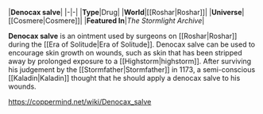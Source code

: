 |**Denocax salve**|
|-|-|
|**Type**|Drug|
|**World**|[[Roshar\|Roshar]]|
|**Universe**|[[Cosmere\|Cosmere]]|
|**Featured In**|*The Stormlight Archive*|

**Denocax salve** is an ointment used by surgeons on [[Roshar\|Roshar]] during the [[Era of Solitude\|Era of Solitude]].
Denocax salve can be used to encourage skin growth on wounds, such as skin that has been stripped away by prolonged exposure to a [[Highstorm\|highstorm]].
After surviving his judgement by the [[Stormfather\|Stormfather]] in 1173, a semi-conscious [[Kaladin\|Kaladin]] thought that he should apply a denocax salve to his wounds.



https://coppermind.net/wiki/Denocax_salve